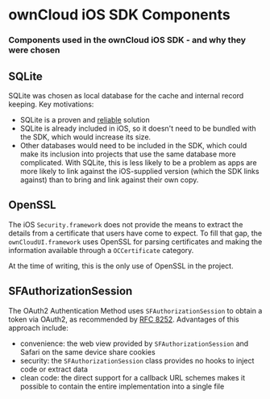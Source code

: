 #  ownCloud iOS SDK Components

### Components used in the ownCloud iOS SDK - and why they were chosen

## SQLite

SQLite was chosen as local database for the cache and internal record keeping. Key motivations:
- SQLite is a proven and [reliable](https://www.sqlite.org/transactional.html) solution
- SQLite is already included in iOS, so it doesn't need to be bundled with the SDK, which would increase its size.
- Other databases would need to be included in the SDK, which could make its inclusion into projects that use the same database more complicated. With SQLite, this is less likely to be a problem as apps are more likely to link against the iOS-supplied version (which the SDK links against) than to bring and link against their own copy.

## OpenSSL

The iOS `Security.framework` does not provide the means to extract the details from a certificate that users have come to expect. To fill that gap, the `ownCloudUI.framework` uses OpenSSL for parsing certificates and making the information available through a `OCCertificate` category.

At the time of writing, this is the only use of OpenSSL in the project.

## SFAuthorizationSession

The OAuth2 Authentication Method uses `SFAuthorizationSession` to obtain a token via OAuth2, as recommended by [RFC 8252](https://tools.ietf.org/html/rfc8252#appendix-B.1). Advantages of this approach include:
- convenience: the web view provided by  `SFAuthorizationSession` and Safari on the same device share cookies
- security: the  `SFAuthorizationSession` class provides no hooks to inject code or extract data
- clean code: the direct support for a callback URL schemes makes it possible to contain the entire implementation into a single file
